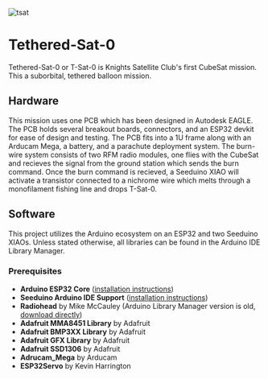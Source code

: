 ![tsat](https://github.com/user-attachments/assets/e8f95242-9706-4da0-8f7c-fe866dcd503a)
# Tethered-Sat-0
Tethered-Sat-0 or T-Sat-0 is Knights Satellite Club's first CubeSat mission. This a suborbital, tethered balloon mission.

## Hardware
This mission uses one PCB which has been designed in Autodesk EAGLE. The PCB holds several breakout boards, connectors, and an ESP32 devkit for ease of design and testing. The PCB fits into a 1U frame along with an Arducam Mega, a battery, and a parachute deployment system. The burn-wire system consists of two RFM radio modules, one flies with the CubeSat and recieves the signal from the ground station which sends the burn command. Once the burn command is recieved, a Seeduino XIAO will activate a transistor connected to a nichrome wire which melts through a monofilament fishing line and drops T-Sat-0.

## Software
This project utilizes the Arduino ecosystem on an ESP32 and two Seeduino XIAOs. Unless stated otherwise, all libraries can be found in the Arduino IDE Library Manager.

### Prerequisites
- **Arduino ESP32 Core** ([installation instructions](https://docs.espressif.com/projects/arduino-esp32/en/latest/installing.html))
- **Seeduino Arduino IDE Support** ([installation instructions](https://wiki.seeedstudio.com/Seeed_Arduino_Boards/))
- **Radiohead** by Mike McCauley (Arduino Library Manager version is old, [download directly](http://www.airspayce.com/mikem/arduino/RadioHead/))
- **Adafruit MMA8451 Library** by Adafruit
- **Adafruit BMP3XX Library** by Adafruit
- **Adafruit GFX Library** by Adafruit
- **Adafruit SSD1306** by Adafruit
- **Adrucam_Mega** by Arducam
- **ESP32Servo** by Kevin Harrington
